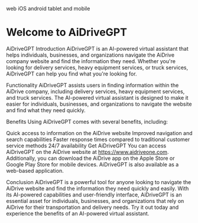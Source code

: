 web iOS android tablet and mobile

# Welcome to AiDriveGPT

AiDriveGPT
Introduction
AiDriveGPT is an AI-powered virtual assistant that helps individuals, businesses, and organizations navigate the AiDrive company website and find the information they need. Whether you're looking for delivery services, heavy equipment services, or truck services, AiDriveGPT can help you find what you're looking for.

Functionality
AiDriveGPT assists users in finding information within the AiDrive company, including delivery services, heavy equipment services, and truck services. The AI-powered virtual assistant is designed to make it easier for individuals, businesses, and organizations to navigate the website and find what they need quickly.

Benefits
Using AiDriveGPT comes with several benefits, including:

Quick access to information on the AiDrive website
Improved navigation and search capabilities
Faster response times compared to traditional customer service methods
24/7 availability
Get AiDriveGPT
You can access AiDriveGPT on the AiDrive website at https://www.aidriveone.com. Additionally, you can download the AiDrive app on the Apple Store or Google Play Store for mobile devices. AiDriveGPT is also available as a web-based application.

Conclusion
AiDriveGPT is a powerful tool for anyone looking to navigate the AiDrive website and find the information they need quickly and easily. With its AI-powered capabilities and user-friendly interface, AiDriveGPT is an essential asset for individuals, businesses, and organizations that rely on AiDrive for their transportation and delivery needs. Try it out today and experience the benefits of an AI-powered virtual assistant.
